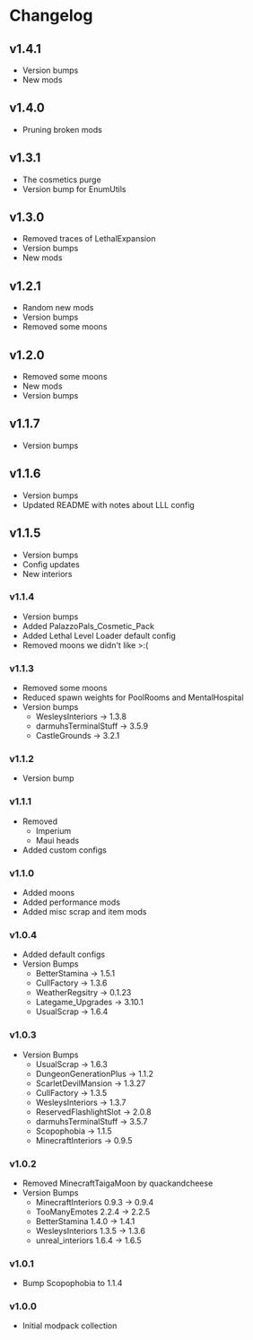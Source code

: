 # Changelog

## v1.4.1
- Version bumps
- New mods

## v1.4.0
- Pruning broken mods

## v1.3.1
- The cosmetics purge
- Version bump for EnumUtils

## v1.3.0
- Removed traces of LethalExpansion
- Version bumps
- New mods

## v1.2.1
- Random new mods
- Version bumps
- Removed some moons

## v1.2.0
- Removed some moons
- New mods
- Version bumps

## v1.1.7
- Version bumps

## v1.1.6
- Version bumps
- Updated README with notes about LLL config

## v1.1.5
- Version bumps
- Config updates
- New interiors

### v1.1.4
- Version bumps
- Added PalazzoPals_Cosmetic_Pack
- Added Lethal Level Loader default config
- Removed moons we didn't like >:(

### v1.1.3
- Removed some moons
- Reduced spawn weights for PoolRooms and MentalHospital
- Version bumps
  - WesleysInteriors -> 1.3.8
  - darmuhsTerminalStuff -> 3.5.9
  - CastleGrounds -> 3.2.1

### v1.1.2
- Version bump

### v1.1.1
- Removed
  - Imperium
  - Maui heads
- Added custom configs

### v1.1.0
- Added moons
- Added performance mods
- Added misc scrap and item mods

### v1.0.4
- Added default configs
- Version Bumps
  - BetterStamina -> 1.5.1
  - CullFactory -> 1.3.6
  - WeatherRegsitry -> 0.1.23
  - Lategame_Upgrades -> 3.10.1
  - UsualScrap -> 1.6.4

### v1.0.3
- Version Bumps
  - UsualScrap -> 1.6.3
  - DungeonGenerationPlus -> 1.1.2
  - ScarletDevilMansion -> 1.3.27
  - CullFactory -> 1.3.5
  - WesleysInteriors -> 1.3.7
  - ReservedFlashlightSlot -> 2.0.8
  - darmuhsTerminalStuff -> 3.5.7
  - Scopophobia -> 1.1.5
  - MinecraftInteriors -> 0.9.5

### v1.0.2
- Removed MinecraftTaigaMoon by quackandcheese
- Version Bumps
  - MinecraftInteriors 0.9.3 -> 0.9.4
  - TooManyEmotes 2.2.4 -> 2.2.5
  - BetterStamina 1.4.0 -> 1.4.1
  - WesleysInteriors 1.3.5 -> 1.3.6
  - unreal_interiors 1.6.4 -> 1.6.5

### v1.0.1
- Bump Scopophobia to 1.1.4

### v1.0.0
- Initial modpack collection